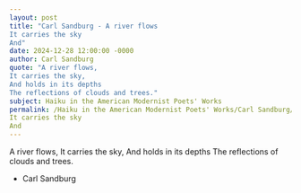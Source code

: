 ```yaml
---
layout: post
title: "Carl Sandburg - A river flows
It carries the sky
And"
date: 2024-12-28 12:00:00 -0000
author: Carl Sandburg
quote: "A river flows,
It carries the sky,
And holds in its depths
The reflections of clouds and trees."
subject: Haiku in the American Modernist Poets' Works
permalink: /Haiku in the American Modernist Poets' Works/Carl Sandburg/Carl Sandburg - A river flows
It carries the sky
And
---
```


A river flows,
It carries the sky,
And holds in its depths
The reflections of clouds and trees.

- Carl Sandburg
